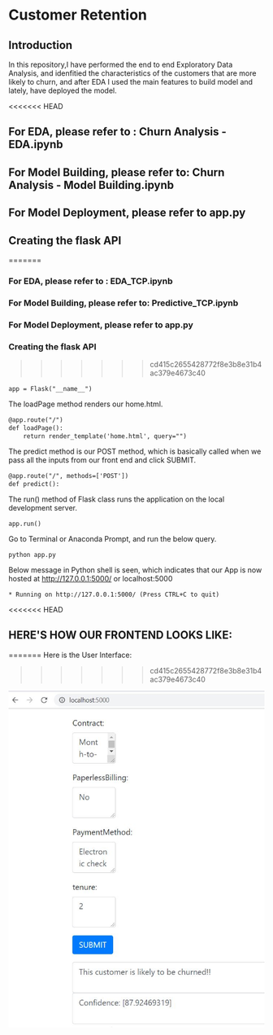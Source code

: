 # Customer Retention


## Introduction
In this repository,I have performed the end to end Exploratory Data Analysis, and idenfitied the characteristics of the customers that are more likely to churn, and  after EDA I used the main features to build model and lately, have deployed the model.

<<<<<<< HEAD
## For EDA, please refer to : Churn Analysis - EDA.ipynb
## For Model Building, please refer to: Churn Analysis - Model Building.ipynb
## For Model Deployment, please refer to app.py


## Creating the flask API
=======
### For EDA, please refer to : EDA_TCP.ipynb
### For Model Building, please refer to: Predictive_TCP.ipynb
### For Model Deployment, please refer to app.py


### Creating the flask API
>>>>>>> cd415c2655428772f8e3b8e31b4ac379e4673c40

```
app = Flask("__name__")
```

The loadPage method renders our home.html.
```
@app.route("/")
def loadPage():
	return render_template('home.html', query="")
```

The predict method is our POST method, which is basically called when we pass all the inputs from our front end and click SUBMIT.
```
@app.route("/", methods=['POST'])
def predict():
```
  
The run() method of Flask class runs the application on the local development server.
```
app.run()
```

Go to Terminal or Anaconda Prompt, and run the below query.
```
python app.py
```


Below message in Python shell is seen, which indicates that our App is now hosted at http://127.0.0.1:5000/ or localhost:5000
```
* Running on http://127.0.0.1:5000/ (Press CTRL+C to quit)
```


<<<<<<< HEAD
## HERE'S HOW OUR FRONTEND LOOKS LIKE:
=======
Here is the User Interface:
>>>>>>> cd415c2655428772f8e3b8e31b4ac379e4673c40

![Customer Retention](https://github.com/aman-ku/Telecom-Customer-Churn/blob/4f148545ee615ee1e6b3ffc0961b1d0b4bd85736/images/frontend.JPG)
